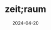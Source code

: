 ---
date: 2024-04-20
title: zeit;raum
alt: The corner of a dimly lit empty bed, in the corner of a room. The bedsheets are tossed and the walls are filthy.
---